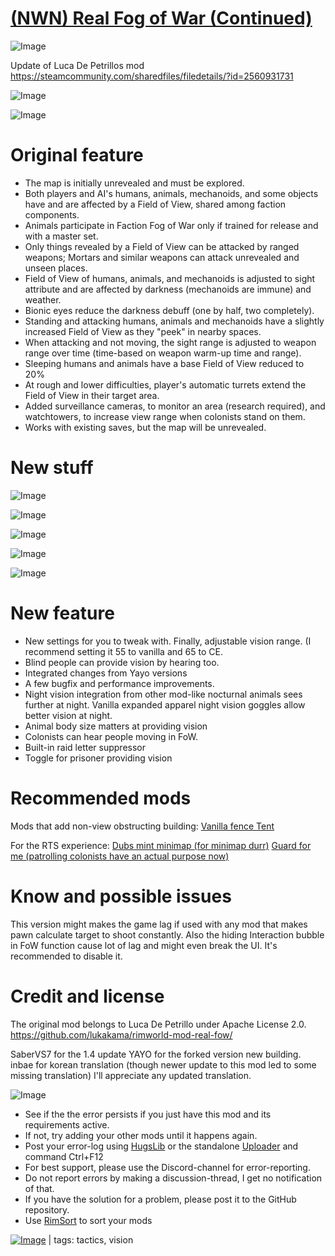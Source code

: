 # [(NWN) Real Fog of War (Continued)]()

![Image](https://i.imgur.com/buuPQel.png)

Update of Luca De Petrillos mod https://steamcommunity.com/sharedfiles/filedetails/?id=2560931731

![Image](https://i.imgur.com/pufA0kM.png)
	
![Image](https://i.imgur.com/Z4GOv8H.png)

#  Original feature 



  - The map is initially unrevealed and must be explored.
  - Both players and AI's humans, animals, mechanoids, and some objects have and are affected by a Field of View, shared among faction components.
  - Animals participate in Faction Fog of War only if trained for release and with a master set.
  - Only things revealed by a Field of View can be attacked by ranged weapons; Mortars and similar weapons can attack unrevealed and unseen places.
  - Field of View of humans, animals, and mechanoids is adjusted to sight attribute and are affected by darkness (mechanoids are immune) and weather.
  - Bionic eyes reduce the darkness debuff (one by half, two completely).
  - Standing and attacking humans, animals and mechanoids have a slightly increased Field of View as they "peek" in nearby spaces.
  - When attacking and not moving, the sight range is adjusted to weapon range over time (time-based on weapon warm-up time and range).
  - Sleeping humans and animals have a base Field of View reduced to 20%
  - At rough and lower difficulties, player's automatic turrets extend the Field of View in their target area.
  - Added surveillance cameras, to monitor an area (research required), and watchtowers, to increase view range when colonists stand on them.
  - Works with existing saves, but the map will be unrevealed.



#  New stuff

![Image](https://i.imgur.com/xsz4cBX.png)

![Image](https://i.imgur.com/DOv7EBE.png)

![Image](https://i.imgur.com/edLM0pX.png)

![Image](https://i.imgur.com/6T54lIo.png)

![Image](https://i.imgur.com/qMcT6Dq.png)

#  New feature 



- New settings for you to tweak with. Finally, adjustable vision range. (I recommend setting it 55 to vanilla and 65 to CE.
- Blind people can provide vision by hearing too.
- Integrated changes from Yayo versions
- A few bugfix and performance improvements.
- Night vision integration from other mod-like nocturnal animals sees further at night. Vanilla expanded apparel night vision goggles allow better vision at night.
- Animal body size matters at providing vision
- Colonists can hear people moving in FoW.
- Built-in raid letter suppressor
- Toggle for prisoner providing vision


#  Recommended mods

Mods that add non-view obstructing building:
[ Vanilla fence ](https://steamcommunity.com/sharedfiles/filedetails/?id=2050680665&amp;searchtext=fence)
[ Tent ](https://steamcommunity.com/sharedfiles/filedetails/?id=2407128339&amp;searchtext=tent)

For the RTS experience:
[ Dubs mint minimap (for minimap durr)](https://steamcommunity.com/sharedfiles/filedetails/?id=1662119905&amp;searchtext=dubs+minimap)
[Guard for me (patrolling colonists have an actual purpose now)](https://steamcommunity.com/sharedfiles/filedetails/?id=1855885448)
# Know and possible issues

This version might makes the game lag if used with any mod that makes pawn calculate target to shoot constantly.
Also the hiding Interaction bubble in FoW function cause lot of lag and might even break the UI. It's recommended to disable it.
# Credit and license 

The original mod belongs to Luca De Petrillo under Apache License 2.0.
https://github.com/lukakama/rimworld-mod-real-fow/

SaberVS7 for the 1.4 update
YAYO for the forked version new building.
inbae for korean translation (though newer update to this mod led to some missing translation) I'll appreciate any updated translation.

![Image](https://i.imgur.com/PwoNOj4.png)



-  See if the the error persists if you just have this mod and its requirements active.
-  If not, try adding your other mods until it happens again.
-  Post your error-log using [HugsLib](https://steamcommunity.com/workshop/filedetails/?id=818773962) or the standalone [Uploader](https://steamcommunity.com/sharedfiles/filedetails/?id=2873415404) and command Ctrl+F12
-  For best support, please use the Discord-channel for error-reporting.
-  Do not report errors by making a discussion-thread, I get no notification of that.
-  If you have the solution for a problem, please post it to the GitHub repository.
-  Use [RimSort](https://github.com/RimSort/RimSort/releases/latest) to sort your mods

 

[![Image](https://img.shields.io/github/v/release/emipa606/NWNRealFogOfWar?label=latest%20version&style=plastic&color=9f1111&labelColor=black)](https://steamcommunity.com/sharedfiles/filedetails/changelog/) | tags:  tactics,  vision
